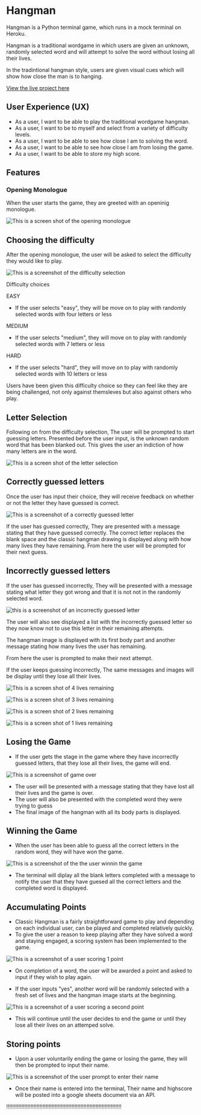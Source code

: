 # Hangman

Hangman is a Python terminal game, which runs in a mock terminal on Heroku.

Hangman is a traditional wordgame in which users are given an unknown, randomly selected word and will attempt to solve the word without losing all their lives. 

In the tradintional hangman style, users are given visual cues which will show how close the man is to hanging. 

[View the live project here](https://hangmangamedonald-e8eff857df0e.herokuapp.com/)


## User Experience (UX)

 - As a user, I want to be able to play the traditional wordgame hangman.
 - As a user, I want to be to myself and select from a variety of difficulty levels.
 - As a user, I want to be able to see how close I am to solving the word.
 - As a user, I want to be able to see how close I am from losing the game. 
 - As a user, I want to be able to store my high score.


## Features

### Opening Monologue

When the user starts the game, they are greeted with an openinig monologue. 

![This is a screen shot of the opening monologue](./assets/screenshots/opening_monologue.png)


## Choosing the difficulty

After the opening monologue, the user will be asked to select the difficulty they would like to play. 

![This is a screenshot of the difficulty selection](./assets/screenshots/difficulty_choice.png)

Difficulty choices

EASY
- If the user selects "easy", they will be move on to play with randomly selected words with four letters or less

MEDIUM
- If the user selects "medium", they will move on to play  with randomly selected words with 7 letters or less

HARD
- If the user selects "hard", they will move on to play  with randomly selected words with 10 letters or less


Users have been given this difficulty choice so they can feel like they are being challenged, not only against themsleves but also against others who play. 


## Letter Selection

Following on from the difficulty selection, The user will be prompted to start guessing letters. Presented before the user input, is the unknown random word that has been blanked out. This gives the user an indiction of how many letters are in the word. 

![This is a screen shot of the letter selection](./assets/screenshots/letter_choice.png)


## Correctly guessed letters

Once the user has input their choice, they will receive feedback on whether or not the letter they have guessed is correct. 

![This is a screenshot of a correctly guessed letter](./assets/screenshots/correct_letter.png)

If the user has guessed correctly, They are presented with a message stating that they have guessed correctly. The correct letter replaces the blank space and the classic hangman drawing is displayed along with how many lives they have remaining. From here the user will be prompted for their next guess. 


## Incorrectly guessed letters

If the user has guessed incorrectly, They will be presented with a message stating what letter they got wrong and that it is not not in the randomly selected word. 

![this is a screenshot of an incorrectly guessed letter](./assets/screenshots/wrong_letter_five.png)

The user will also see displayed a list with the incorrectly guessed letter so they now know not to use this letter in their remaining attempts. 

The hangman image is displayed with its first body part and another message stating how many lives the user has remaining. 

From here the user is prompted to make their next attempt. 

If the user keeps guessing incorrectly, The same messages and images will be display until they lose all their lives. 

![This is a screen shot of 4 lives remaining](./assets/screenshots/wrong_letter_four.png)

![This is a screen shot of 3 lives remaining](./assets/screenshots/wrong_letter_three.png)

![This is a screen shot of 2 lives remaining](./assets/screenshots/wrong_letter_two.png)

![This is a screen shot of 1 lives remaining](./assets/screenshots/wrong_letter_one.png)

## Losing the Game

 - If the user gets the stage in the game where they have incorrectly guessed letters, that they lose all their lives, the game will end.

![This is a screenshot of game over](./assets/screenshots/wrong_letter_game_over.png)

- The user will be presented with a message stating that they have lost all their lives and the game is over.
- The user will also be presented with the completed word they were trying to guess 
- The final image of the hangman with all its body parts is displayed. 


## Winning the Game

- When the user has been able to guess all the correct letters in the random word, they will have won the game.

![This is a screenshot of the the user winnin the game](./assets/screenshots/winning_the_game.png)

- The terminal will diplay all the blank letters completed with a message to notify the user that they have guesed all the correct letters and the completed word is displayed. 


## Accumulating Points

- Classic Hangman is a fairly straightforward game to play and depending on each individual user, can be played and completed relatively quickly. 
- To give the user a reason to keep playing after they have solved a word and staying engaged, a scoring system has been implemented to the game.

![This is a screenshot of a user scoring 1 point](./assets/screenshots/score_one.png)

- On completion of a word, the user will be awarded a point and asked to input if they wish to play again. 

- If the user inputs "yes", another word will be randomly selected with a fresh set of lives and the hangman image starts at the beginning. 

![This is a screenshot of a user scoring a second point](./assets/screenshots/score_two.png)

- This will continue until the user decides to end the game or until they lose all their lives on an attemped solve. 

## Storing points

- Upon a user voluntarily ending the game or losing the game, they will then be prompted to input their name. 

![This is a screenshot of the user prompt to enter their name](./assets/screenshots/enter_name.png)

- Once their name is entered into the terminal, Their name and highscore will be posted into a google sheets document via an API. 

!!!!!!!!!!!!!!!!!!!!!!!!!!!!!!!!!!!!!!!!!!!!!!!!!!!!!!!!!!!!!!!!!!!!!!!!!!!!

